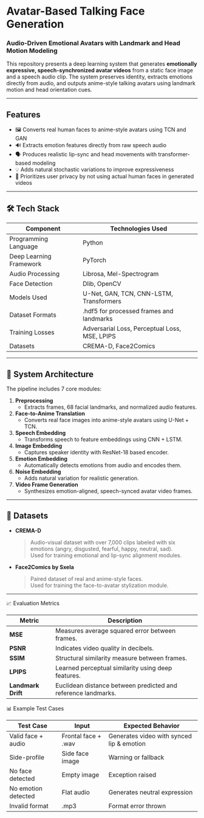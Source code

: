 
#  Avatar-Based Talking Face Generation  
### Audio-Driven Emotional Avatars with Landmark and Head Motion Modeling

This repository presents a deep learning system that generates **emotionally expressive, speech-synchronized avatar videos** from a static face image and a speech audio clip. The system preserves identity, extracts emotions directly from audio, and outputs anime-style talking avatars using landmark motion and head orientation cues.

---

##  Features

- 🖼️ Converts real human faces to anime-style avatars using TCN and GAN  
- 🔊 Extracts emotion features directly from raw speech audio  
- 🗣️ Produces realistic lip-sync and head movements with transformer-based modeling  
- 💡 Adds natural stochastic variations to improve expressiveness  
- 🔐 Prioritizes user privacy by not using actual human faces in generated videos

---

## 🛠️ Tech Stack

| Component               | Technologies Used                             |
|-------------------------|-----------------------------------------------|
| Programming Language    | Python                                        |
| Deep Learning Framework | PyTorch                                       |
| Audio Processing        | Librosa, Mel-Spectrogram                      |
| Face Detection          | Dlib, OpenCV                                  |
| Models Used             | U-Net, GAN, TCN, CNN-LSTM, Transformers       |
| Dataset Formats         | .hdf5 for processed frames and landmarks      |
| Training Losses         | Adversarial Loss, Perceptual Loss, MSE, LPIPS|
| Datasets                | CREMA-D, Face2Comics                          |

---

## 🧠 System Architecture

The pipeline includes 7 core modules:

1. **Preprocessing**  
   - Extracts frames, 68 facial landmarks, and normalized audio features.
2. **Face-to-Anime Translation**  
   - Converts real face images into anime-style avatars using U-Net + TCN.
3. **Speech Embedding**  
   - Transforms speech to feature embeddings using CNN + LSTM.
4. **Image Embedding**  
   - Captures speaker identity with ResNet-18 based encoder.
5. **Emotion Embedding**  
   - Automatically detects emotions from audio and encodes them.
6. **Noise Embedding**  
   - Adds natural variation for realistic generation.
7. **Video Frame Generation**  
   - Synthesizes emotion-aligned, speech-synced avatar video frames.

---

## 🧪 Datasets

- **CREMA-D**  
  > Audio-visual dataset with over 7,000 clips labeled with six emotions (angry, disgusted, fearful, happy, neutral, sad).  
  Used for training emotional and lip-sync alignment modules.

- **Face2Comics by Sxela**  
  > Paired dataset of real and anime-style faces.  
  Used for training the face-to-avatar stylization module.

---

 📈 Evaluation Metrics

| Metric      | Description |
|-------------|-------------|
| **MSE**     | Measures average squared error between frames. |
| **PSNR**    | Indicates video quality in decibels. |
| **SSIM**    | Structural similarity measure between frames. |
| **LPIPS**   | Learned perceptual similarity using deep features. |
| **Landmark Drift** | Euclidean distance between predicted and reference landmarks. |

 📊 Example Test Cases

| Test Case | Input | Expected Behavior |
|-----------|-------|-------------------|
| Valid face + audio | Frontal face + .wav | Generates video with synced lip & emotion |
| Side-profile | Side face image | Warning or fallback |
| No face detected | Empty image | Exception raised |
| No emotion detected | Flat audio | Generates neutral expression |
| Invalid format | .mp3 | Format error thrown |


